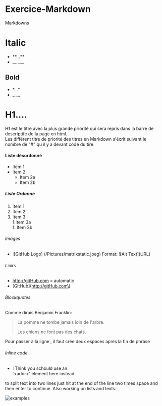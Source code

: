 # Exercice-Markdown
<span style=“color:#ee82ee>

Markdowns

# Italic
  * \*\*...\*\*
  * \_\_...\_\_

## Bold
  * \*...\*
  * \_...\_

# H1....
  H1 est le titre avec la plus grande priorité qui sera repris dans la barre de descriptife de la page en html.  
  Les différent titre de priorité des titres en Markdown s'écrit suivant le nombre de "#" qu il y a devant code du tire. 
#### Liste désordonné
  * Item 1
  * Item 2
    * Item 2a
    * Item 2b

##### Liste Ordonné 
  1. Item 1
  1. Item 2
  1. Item 3  
    1.Item 3a  
    1. Item 3b

###### Images
* \!\[GitHub Logo\] \(/Pictures/matrixstatic\.jpeg\)
  Format: \!\[Alt Text\]\(URL\)

###### Links
* http://gitHub.com \= automatic
* \[GitHub\]\(http://gitHub.com\)


###### Blockquotes
Comme dirais Benjamin Franklin:
>La pomme ne tombe jamais loin de l'arbre.  
>
>Les chiens ne font pas des chats.  

Pour passer à la ligne , il faut crée deux espaces après la fin de phrase  

###### Inline code
* I Think you schould use an  
\'\<addr\>\' element here instead.  


to split text into two lines just hit at the end of the line  two times space and then enter to continue. Also working on lists and texts.  

![examples]()  

</span>

